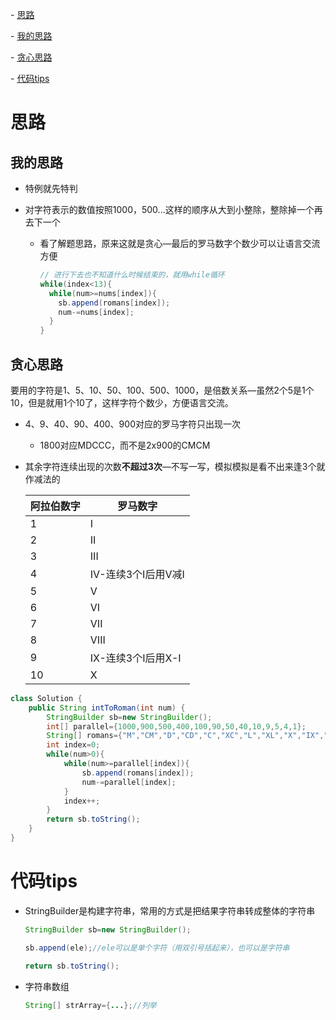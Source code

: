 \- [思路](#思路)

  \- [我的思路](#我的思路)

  \- [贪心思路](#贪心思路)

\- [代码tips](#代码tips)

# 思路

## 我的思路

- 特例就先特判

- 对字符表示的数值按照1000，500...这样的顺序从大到小整除，整除掉一个再去下一个

  - 看了解题思路，原来这就是贪心—最后的罗马数字个数少可以让语言交流方便

    ```java
    // 进行下去也不知道什么时候结束的，就用while循环
    while(index<13){
      while(num>=nums[index]){
        sb.append(romans[index]);
        num-=nums[index];
      }
    }
    ```

## 贪心思路

要用的字符是1、5、10、50、100、500、1000，是倍数关系—虽然2个5是1个10，但是就用1个10了，这样字符个数少，方便语言交流。

- 4、9、40、90、400、900对应的罗马字符只出现一次

  - 1800对应MDCCC，而不是2x900的CMCM

- 其余字符连续出现的次数**不超过3次**—不写一写，模拟模拟是看不出来逢3个就作减法的

  | 阿拉伯数字 | 罗马数字            |
  | ---------- | ------------------- |
  | 1          | I                   |
  | 2          | II                  |
  | 3          | III                 |
  | 4          | IV-连续3个I后用V减I |
  | 5          | V                   |
  | 6          | VI                  |
  | 7          | VII                 |
  | 8          | VIII                |
  | 9          | IX-连续3个I后用X-I  |
  | 10         | X                   |



```java
class Solution {
    public String intToRoman(int num) {
        StringBuilder sb=new StringBuilder();
        int[] parallel={1000,900,500,400,100,90,50,40,10,9,5,4,1};
        String[] romans={"M","CM","D","CD","C","XC","L","XL","X","IX","V","IV","I"};
        int index=0;
        while(num>0){
            while(num>=parallel[index]){
                sb.append(romans[index]);
                num-=parallel[index];
            }
            index++;
        }
        return sb.toString();
    }
}
```

# 代码tips

- StringBuilder是构建字符串，常用的方式是把结果字符串转成整体的字符串

  ```java
  StringBuilder sb=new StringBuilder();
  
  sb.append(ele);//ele可以是单个字符（用双引号括起来），也可以是字符串
  
  return sb.toString();
  ```

- 字符串数组

  ```java
  String[] strArray={...};//列举
  ```

  



